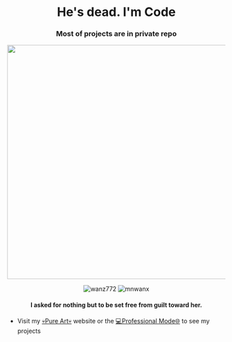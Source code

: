 <h1 align="center">He's dead. I'm Code</h1>
<h3 align="center">Most of projects are in private repo</h3>
<p align="center">
<image src="https://e0.pxfuel.com/wallpapers/913/925/desktop-wallpaper-aesthetic-skulls-artwork-dark-horror-art-evil-landscape-dark-skull-skeleton.jpg" width="540px"></image></p>
<p align="center"> <img src="https://komarev.com/ghpvc/?username=wanz772&label=Profile%20views%20(Old)&color=0e75b6&style=round" alt="wanz772" />
<img src="https://komarev.com/ghpvc/?username=mnwanx&label=Profile%20views%20(New)&color=0e75b6&style=round" alt="mnwanx" />
</p>

<h4 align="center">I asked for nothing but to be set free from guilt toward her.</h4>

- Visit my [💀Pure Art💀](https://mnwanx.github.io) website or the [💻Professional Mode🌐](https://mnwanx.github.io/pro) to see my projects 


